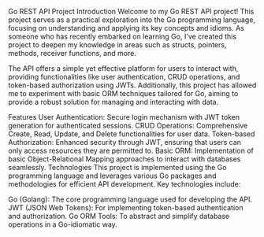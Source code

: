 Go REST API Project
Introduction
Welcome to my Go REST API project! This project serves as a practical exploration into the Go programming language, focusing on understanding and applying its key concepts and idioms. As someone who has recently embarked on learning Go, I've created this project to deepen my knowledge in areas such as structs, pointers, methods, receiver functions, and more.

The API offers a simple yet effective platform for users to interact with, providing functionalities like user authentication, CRUD operations, and token-based authorization using JWTs. Additionally, this project has allowed me to experiment with basic ORM techniques tailored for Go, aiming to provide a robust solution for managing and interacting with data.

Features
User Authentication: Secure login mechanism with JWT token generation for authenticated sessions.
CRUD Operations: Comprehensive Create, Read, Update, and Delete functionalities for user data.
Token-based Authorization: Enhanced security through JWT, ensuring that users can only access resources they are permitted to.
Basic ORM: Implementation of basic Object-Relational Mapping approaches to interact with databases seamlessly.
Technologies
This project is implemented using the Go programming language and leverages various Go packages and methodologies for efficient API development. Key technologies include:

Go (Golang): The core programming language used for developing the API.
JWT (JSON Web Tokens): For implementing token-based authentication and authorization.
Go ORM Tools: To abstract and simplify database operations in a Go-idiomatic way.
